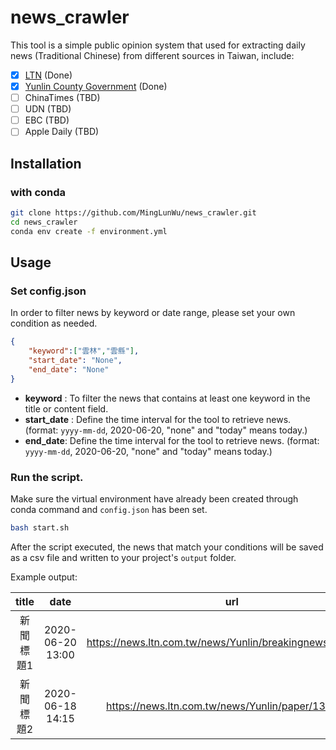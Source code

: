 # news_crawler

This tool is a simple public opinion system that used for extracting daily news (Traditional Chinese) from different sources in Taiwan, include:
- [x] [LTN](https://www.ltn.com.tw) (Done)
- [x] [Yunlin County Government](https://www.yunlin.gov.tw/News.aspx?n=1244&sms=9662) (Done)
- [ ] ChinaTimes (TBD)
- [ ] UDN (TBD)
- [ ] EBC (TBD)
- [ ] Apple Daily (TBD)

## Installation
### with conda 
```bash
git clone https://github.com/MingLunWu/news_crawler.git
cd news_crawler
conda env create -f environment.yml
```

## Usage 
### Set config.json

In order to filter news by keyword or date range, please set your own condition as needed.

```json
{
    "keyword":["雲林","雲縣"],  
    "start_date": "None", 
    "end_date": "None" 
}
```
+ **keyword** : To filter the news that contains at least one keyword in the title or content field.
+ **start_date** : Define the time interval for the tool to retrieve news. (format: `yyyy-mm-dd`, 2020-06-20, "none" and "today" means today.)
+ **end_date**: Define the time interval for the tool to retrieve news. (format: `yyyy-mm-dd`, 2020-06-20, "none" and "today" means today.)

### Run the script.
Make sure the virtual environment have already been created through conda command and `config.json` has been set.

```bash
bash start.sh
```

After the script executed, the news that match your conditions will be saved as a csv file and written to your project's `output` folder.

Example output: 

|   title   |       date       |                            url                           |     content     | source | forum | reporter |
|:---------:|:----------------:|:--------------------------------------------------------:|:---------------:|:------:|:-----:|:--------:|
| 新聞標題1 | 2020-06-20 13:00 | https://news.ltn.com.tw/news/Yunlin/breakingnews/3214390 |   news content  |  自由  |  生活 |   name1  |
| 新聞標題2 | 2020-06-18 14:15 |     https://news.ltn.com.tw/news/Yunlin/paper/1383368    | example content |  自由  |  生活 |   name2  |



